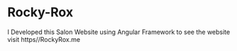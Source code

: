# Rocky-Rox
I Developed this Salon Website using Angular Framework to see the website visit https//RockyRox.me
